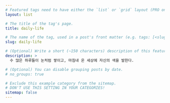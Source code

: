 ```yaml
---
# Featured tags need to have either the `list` or `grid` layout (PRO only).
layout: list

# The title of the tag's page.
title: daily-life

# The name of the tag, used in a post's front matter (e.g. tags: [<slug>]).
slug: daily-life

# (Optional) Write a short (~150 characters) description of this featured tag.
description: >
  수 많은 하루들이 눈처럼 쌓이고, 마침내 온 세상에 자신의 색을 발한다.

# (Optional) You can disable grouping posts by date.
# no_groups: true

# Exclude this example category from the sitemap.
# DON'T USE THIS SETTING IN YOUR CATEGORIES!
sitemap: false
---
```

